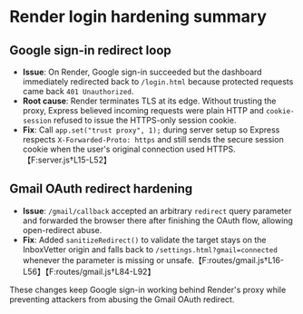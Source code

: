 # Render login hardening summary

## Google sign-in redirect loop
- **Issue**: On Render, Google sign-in succeeded but the dashboard immediately redirected back to `/login.html` because protected requests came back `401 Unauthorized`.
- **Root cause**: Render terminates TLS at its edge. Without trusting the proxy, Express believed incoming requests were plain HTTP and `cookie-session` refused to issue the HTTPS-only session cookie.
- **Fix**: Call `app.set("trust proxy", 1);` during server setup so Express respects `X-Forwarded-Proto: https` and still sends the secure session cookie when the user's original connection used HTTPS.【F:server.js†L15-L52】

## Gmail OAuth redirect hardening
- **Issue**: `/gmail/callback` accepted an arbitrary `redirect` query parameter and forwarded the browser there after finishing the OAuth flow, allowing open-redirect abuse.
- **Fix**: Added `sanitizeRedirect()` to validate the target stays on the InboxVetter origin and falls back to `/settings.html?gmail=connected` whenever the parameter is missing or unsafe.【F:routes/gmail.js†L16-L56】【F:routes/gmail.js†L84-L92】

These changes keep Google sign-in working behind Render's proxy while preventing attackers from abusing the Gmail OAuth redirect.
